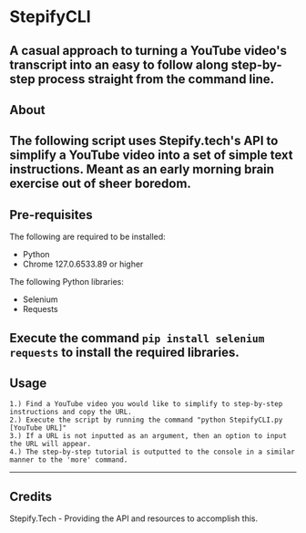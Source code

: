 # StepifyCLI
A casual approach to turning a YouTube video's transcript into an easy to follow along step-by-step process straight from the command line.
---
## About
The following script uses Stepify.tech's API to simplify a YouTube video into a set of simple text instructions. Meant as an early morning brain exercise out of sheer boredom.
---
## Pre-requisites
The following are required to be installed:
- Python
- Chrome 127.0.6533.89 or higher

The following Python libraries:
- Selenium
- Requests

Execute the command `pip install selenium requests` to install the required libraries.
---
## Usage
```
1.) Find a YouTube video you would like to simplify to step-by-step instructions and copy the URL.
2.) Execute the script by running the command "python StepifyCLI.py [YouTube URL]"
3.) If a URL is not inputted as an argument, then an option to input the URL will appear.
4.) The step-by-step tutorial is outputted to the console in a similar manner to the 'more' command.
```
---
## Credits
Stepify.Tech - Providing the API and resources to accomplish this.
